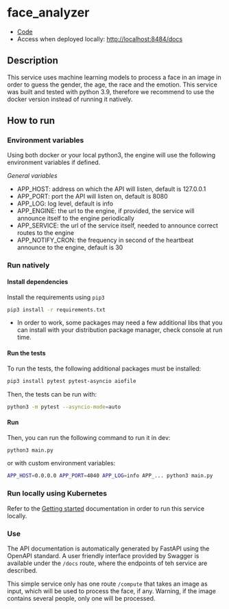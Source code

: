 # face_analyzer

- [Code](../../services/face_analyzer)
- Access when deployed locally: <http://localhost:8484/docs>

## Description
This service uses machine learning models to process a face in an image in order to guess the gender, the age, the race and the emotion. This service was built and tested with python 3.9, therefore we recommend to use the docker version instead of running it natively.

## How to run
### Environment variables
Using both docker or your local python3, the engine will use the following environment variables if defined.

*General variables*

- APP_HOST: address on which the API will listen, default is 127.0.0.1
- APP_PORT: port the API will listen on, default is 8080
- APP_LOG: log level, default is info
- APP_ENGINE: the url to the engine, if provided, the service will announce itself to the engine periodically
- APP_SERVICE: the url of the service itself, needed to announce correct routes to the engine
- APP_NOTIFY_CRON: the frequency in second of the heartbeat announce to the engine, default is 30

### Run natively
#### Install dependencies
Install the requirements using `pip3`

```bash
pip3 install -r requirements.txt
```

* In order to work, some packages may need a few additional libs that you can install with your distribution package manager, check console at run time.
#### Run the tests
To run the tests, the following additional packages must be installed:

```bash
pip3 install pytest pytest-asyncio aiofile
```

Then, the tests can be run with:
```bash
python3 -m pytest --asyncio-mode=auto
```

#### Run
Then, you can run the following command to run it in dev:

```bash
python3 main.py
```

or with custom environment variables:

```bash
APP_HOST=0.0.0.0 APP_PORT=4040 APP_LOG=info APP_... python3 main.py
```

### Run locally using Kubernetes

Refer to the [Getting started](../guides/getting-started.md) documentation in order to run this service locally.

### Use
The API documentation is automatically generated by FastAPI using the OpenAPI standard. A user friendly interface provided by Swagger is available under the `/docs` route, where the endpoints of teh service are described.

This simple service only has one route `/compute` that takes an image as input, which will be used to process the face, if any. Warning, if the image contains several people, only one will be processed.
